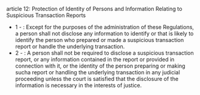 article 12: Protection of Identity of Persons and Information Relating to Suspicious Transaction Reports

<ul>
			<li>1 - : Except for the purposes of the administration of these Regulations, a person shall not disclose any information to identify or that is likely to identify the person who prepared or made a suspicious transaction report or handle the underlying transaction.<ul>
			</ul></li>			<li>2 - : A person shall not be required to disclose a suspicious transaction report, or any information contained in the report or provided in connection with it, or the identity of the person preparing or making sucha report or handling the underlying transaction in any judicial proceeding unless the court is satisfied that the disclosure of the information is necessary in the interests of justice.<ul>
			</ul></li></ul>